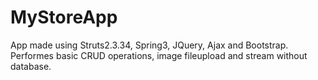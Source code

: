 # MyStoreApp
App made using Struts2.3.34, Spring3, JQuery, Ajax and Bootstrap. Performes basic CRUD operations, image fileupload and stream without database.
